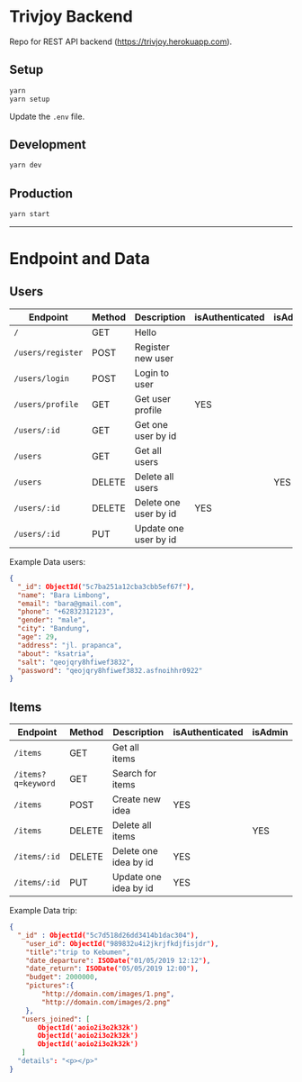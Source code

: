 # Trivjoy Backend

Repo for REST API backend (https://trivjoy.herokuapp.com).

## Setup

```sh
yarn
yarn setup
```

Update the `.env` file.

## Development

```sh
yarn dev
```

## Production

```sh
yarn start
```

---

# Endpoint and Data

## Users

| Endpoint          | Method | Description           | isAuthenticated | isAdmin |
| ----------------- | ------ | --------------------- | --------------- | ------- |
| `/`               | GET    | Hello                 |                 |         |
| `/users/register` | POST   | Register new user     |                 |         |
| `/users/login`    | POST   | Login to user         |                 |         |
| `/users/profile`  | GET    | Get user profile      | YES             |         |
| `/users/:id`      | GET    | Get one user by id    |                 |         |
| `/users`          | GET    | Get all users         |                 |         |
| `/users`          | DELETE | Delete all users      |                 | YES     |
| `/users/:id`      | DELETE | Delete one user by id | YES             |         |
| `/users/:id`      | PUT    | Update one user by id |                 |         |

Example Data users:

```json
{
  "_id": ObjectId("5c7ba251a12cba3cbb5ef67f"),
  "name": "Bara Limbong",
  "email": "bara@gmail.com",
  "phone": "+62832312123",
  "gender": "male",
  "city": "Bandung",
  "age": 29,
  "address": "jl. prapanca",
  "about": "ksatria",
  "salt": "qeojqry8hfiwef3832",
  "password": "qeojqry8hfiwef3832.asfnoihhr0922"
}
```

## Items

| Endpoint           | Method | Description           | isAuthenticated | isAdmin |
| ------------------ | ------ | --------------------- | --------------- | ------- |
| `/items`           | GET    | Get all items         |                 |         |
| `/items?q=keyword` | GET    | Search for items      |                 |         |
| `/items`           | POST   | Create new idea       | YES             |         |
| `/items`           | DELETE | Delete all items      |                 | YES     |
| `/items/:id`       | DELETE | Delete one idea by id | YES             |         |
| `/items/:id`       | PUT    | Update one idea by id | YES             |         |

Example Data trip:

```json
{
  "_id" : ObjectId("5c7d518d26dd3414b1dac304"),
    "user_id": ObjectId("989832u4i2jkrjfkdjfisjdr"),
    "title":"trip to Kebumen",
    "date_departure": ISODate("01/05/2019 12:12"),
    "date_return": ISODate("05/05/2019 12:00"),
    "budget": 2000000,
    "pictures":{
        "http://domain.com/images/1.png",
        "http://domain.com/images/2.png"
    },
   "users_joined": [
       ObjectId('aoio2i3o2k32k')
       ObjectId('aoio2i3o2k32k')
       ObjectId('aoio2i3o2k32k')
   ]
  "details": "<p></p>"
}
```
